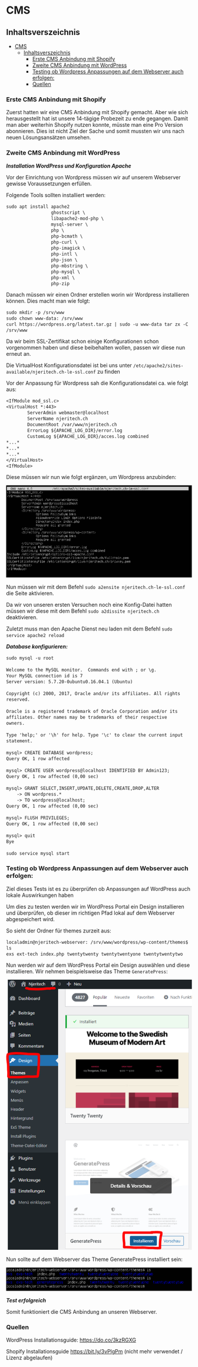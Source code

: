 # CMS

## Inhaltsverszeichnis
- [CMS](#cms)
  - [Inhaltsverszeichnis](#inhaltsverszeichnis)
    - [Erste CMS Anbindung mit Shopify](#erste-cms-anbindung-mit-shopify)
    - [Zweite CMS Anbindung mit WordPress](#zweite-cms-anbindung-mit-wordpress)
    - [Testing ob Wordpress Anpassungen auf dem Webserver auch erfolgen:](#testing-ob-wordpress-anpassungen-auf-dem-webserver-auch-erfolgen)
    - [Quellen](#quellen)

### Erste CMS Anbindung mit Shopify
Zuerst hatten wir eine CMS Anbindung mit Shopify gemacht. Aber wie sich herausgestellt hat ist unsere 14-tägige Probezeit zu ende gegangen. Damit man aber weiterhin Shopify nutzen konnte, müsste man eine Pro Version abonnieren. Dies ist nicht Ziel der Sache und somit mussten wir uns nach neuen Lösungsansätzen umsehen.

### Zweite CMS Anbindung mit WordPress

***Installation WordPress und Konfiguration Apache***

Vor der Einrichtung von Wordpress müssen wir auf unserem Webserver gewisse Voraussetzungen erfüllen.

Folgende Tools sollten installiert werden:

```
sudo apt install apache2
                 ghostscript \
                 libapache2-mod-php \
                 mysql-server \
                 php \
                 php-bcmath \
                 php-curl \
                 php-imagick \
                 php-intl \
                 php-json \
                 php-mbstring \
                 php-mysql \
                 php-xml \
                 php-zip
```

Danach müssen wir einen Ordner erstellen worin wir Wordpress installieren können. Dies macht man wie folgt:

```
sudo mkdir -p /srv/www
sudo chown www-data: /srv/www
curl https://wordpress.org/latest.tar.gz | sudo -u www-data tar zx -C /srv/www
```

Da wir beim SSL-Zertifikat schon einige Konfigurationen schon vorgenommen haben und diese beibehalten wollen, passen wir diese nun erneut an.

Die VirtualHost Konfigurationsdatei ist bei uns unter ```/etc/apache2/sites-available/njeritech.ch-le-ssl.conf``` zu finden

Vor der Anpassung für Wordpress sah die Konfigurationsdatei ca. wie folgt aus:

```
<IfModule mod_ssl.c>
<VirtualHost *:443>
        ServerAdmin webmaster@localhost
        ServerName njeritech.ch
        DocumentRoot /var/www/njeritech.ch
        ErrorLog ${APACHE_LOG_DIR}/error.log
        CustomLog ${APACHE_LOG_DIR}/acces.log combined
*...*
*...*
*...*
</VirtualHost>
<IfModule>
```

Diese müssen wir nun wie folgt ergänzen, um Wordpress anzubinden:

![VH-Konfig-WP](images/VH-Konfig-WP.PNG)

Nun müssen wir mit dem Befehl ``sudo a2ensite njeritech.ch-le-ssl.conf`` die Seite aktivieren.

Da wir von unseren ersten Versuchen noch eine Konfig-Datei hatten müssen wir diese mit dem Befehl ``sudo a2dissite njeritech.ch`` deaktivieren.

Zuletzt muss man den Apache Dienst neu laden mit dem Befehl ``sudo service apache2 reload``

***Database konfigurieren:***

```
sudo mysql -u root

Welcome to the MySQL monitor.  Commands end with ; or \g.
Your MySQL connection id is 7
Server version: 5.7.20-0ubuntu0.16.04.1 (Ubuntu)

Copyright (c) 2000, 2017, Oracle and/or its affiliates. All rights reserved.

Oracle is a registered trademark of Oracle Corporation and/or its
affiliates. Other names may be trademarks of their respective
owners.

Type 'help;' or '\h' for help. Type '\c' to clear the current input statement.

mysql> CREATE DATABASE wordpress;
Query OK, 1 row affected

mysql> CREATE USER wordpress@localhost IDENTIFIED BY Admin123;
Query OK, 1 row affected (0,00 sec)

mysql> GRANT SELECT,INSERT,UPDATE,DELETE,CREATE,DROP,ALTER
    -> ON wordpress.*
    -> TO wordpress@localhost;
Query OK, 1 row affected (0,00 sec)

mysql> FLUSH PRIVILEGES;
Query OK, 1 row affected (0,00 sec)

mysql> quit
Bye

sudo service mysql start
```

### Testing ob Wordpress Anpassungen auf dem Webserver auch erfolgen:

Ziel dieses Tests ist es zu überprüfen ob Anpassungen auf WordPress auch lokale Auswirkungen haben

Um dies zu testen werden wir im WordPress Portal ein Design installieren und überprüfen, ob dieser im richtigen Pfad lokal auf dem Webserver abgespeichert wird.

So sieht der Ordner für themes zurzeit aus:

```
localadmin@njeritech-webserver: /srv/www/wordpress/wp-content/themes$ ls
exs ext-tech index.php twentytwenty twentytwentyone twentytwentytwo
```

Nun werden wir auf dem WordPress Portal ein Design auswählen und diese installieren. Wir nehmen beispielsweise das Theme ``GeneratePress``:

![Theme-Installation](images/Theme-installation.PNG)

Nun sollte auf dem Webserver das Theme GeneratePress installiert sein:

![Check-Theme](images/Check-Theme.PNG)

***Test erfolgreich***

Somit funktioniert die CMS Anbindung an unseren Webserver.

### Quellen

WordPress Installationsguide: https://do.co/3kzRGXG

Shopify Installationsguide https://bit.ly/3vPlgPm (nicht mehr verwendet / Lizenz abgelaufen)